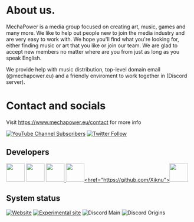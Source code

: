 # About us.
MechaPower is a media group focused on creating art, music, games and many more. We like to help out people new to join the media industry and are very easy to work with. We hope you'll find what you're looking for, either finding music or art that you like or join our team. We are glad to accept new members no matter where are you from just as long as you speak English.

We provide help with music distribution, top-level domain email (@mechapower.eu) and a friendly enviroment to work together in (Discord server).

# Contact and socials
Visit https://www.mechapower.eu/contact for more info

[![YouTube Channel Subscribers](https://img.shields.io/youtube/channel/subscribers/UCtjMF7cFmoYqavwRc-xdW3g?label=Subscribe)](https://www.youtube.com/channel/UCtjMF7cFmoYqavwRc-xdW3g?sub_confirmation=1) [![Twitter Follow](https://img.shields.io/twitter/follow/mechapowah?label=Follow)](https://twitter.com/mechapowah) 
## Developers 

<!-- DEVELOPERS-LIST:START - Do not remove or modify this section -->
<!-- prettier-ignore-start -->
<!-- markdownlint-disable -->
 <a href="https://github.com/ddomino007"><img src="https://avatars.githubusercontent.com/u/23064460?v=4" width="50" height="50" alt=""/></a> <a href="https://github.com/WhenDawnEnds"><img src="https://avatars.githubusercontent.com/u/38332833?v=4" width="50" height="50" alt=""/></a> <a href="https://github.com/MatroskaMods"><img src="https://avatars.githubusercontent.com/u/94531272?v=4" width="50" height="50" alt=""/> <a href="https://github.com/Btomaek"><img src="https://avatars.githubusercontent.com/u/68543859?v=4" width="50" height="50" alt=""/><href="https://github.com/Xiknu"><img src="https://avatars.githubusercontent.com/u/115498625?v=4" width="50" height="50" alt=""/>
<!-- DEVELOPERS-LIST:END -->

## System status
[![Website](https://img.shields.io/website?down_message=offline&label=Main%20website&logo=googlecloud&up_message=online&url=https%3A%2F%2Fwww.mechapower.eu)](https://www.mechapower.eu)
[![Experimental site](https://img.shields.io/website?down_message=offline&label=Experimental%20site&logo=cloudflare&up_message=online&url=https%3A%2F%2Fexperimental.mechapower.eu)](https://experimental.mechapower.eu)
![Discord Main](https://img.shields.io/discord/677859688397930506?label=workplace&logo=discord&logoColor=white)
![Discord Origins](https://img.shields.io/discord/954744788089991188?label=Minecraft%20Origins%20SMP%20Community&logo=discord&logoColor=white)
